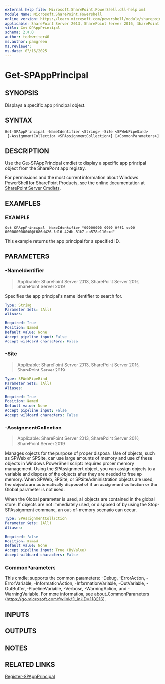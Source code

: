 ```yaml
---
external help file: Microsoft.SharePoint.PowerShell.dll-help.xml
Module Name: Microsoft.SharePoint.Powershell
online version: https://learn.microsoft.com/powershell/module/sharepoint-server/get-spappprincipal
applicable: SharePoint Server 2013, SharePoint Server 2016, SharePoint Server 2019
title: Get-SPAppPrincipal
schema: 2.0.0
author: techwriter40
ms.author: pamgreen
ms.reviewer:
ms.date: 07/16/2025
---
```


# Get-SPAppPrincipal

## SYNOPSIS

Displays a specific app principal object.


## SYNTAX

```
Get-SPAppPrincipal -NameIdentifier <String> -Site <SPWebPipeBind>
 [-AssignmentCollection <SPAssignmentCollection>] [<CommonParameters>]
```

## DESCRIPTION
Use the Get-SPAppPrincipal cmdlet to display a specific app principal object from the SharePoint app registry.

For permissions and the most current information about Windows PowerShell for SharePoint Products, see the online documentation at [SharePoint Server Cmdlets](https://learn.microsoft.com/powershell/sharepoint/sharepoint-server/sharepoint-server-cmdlets).

## EXAMPLES

### EXAMPLE
```
Get-SPAppPrincipal -NameIdentifier "00000003-0000-0ff1-ce00-000000000000@f686d426-8d16-42db-81b7-cb578e110ccd"
```

This example returns the app principal for a specified ID.

## PARAMETERS

### -NameIdentifier

> Applicable: SharePoint Server 2013, SharePoint Server 2016, SharePoint Server 2019

Specifies the app principal's name identifier to search for.

```yaml
Type: String
Parameter Sets: (All)
Aliases:

Required: True
Position: Named
Default value: None
Accept pipeline input: False
Accept wildcard characters: False
```

### -Site

> Applicable: SharePoint Server 2013, SharePoint Server 2016, SharePoint Server 2019

```yaml
Type: SPWebPipeBind
Parameter Sets: (All)
Aliases:

Required: True
Position: Named
Default value: None
Accept pipeline input: False
Accept wildcard characters: False
```

### -AssignmentCollection

> Applicable: SharePoint Server 2013, SharePoint Server 2016, SharePoint Server 2019

Manages objects for the purpose of proper disposal.
Use of objects, such as SPWeb or SPSite, can use large amounts of memory and use of these objects in Windows PowerShell scripts requires proper memory management.
Using the SPAssignment object, you can assign objects to a variable and dispose of the objects after they are needed to free up memory.
When SPWeb, SPSite, or SPSiteAdministration objects are used, the objects are automatically disposed of if an assignment collection or the Global parameter is not used.

When the Global parameter is used, all objects are contained in the global store.
If objects are not immediately used, or disposed of by using the Stop-SPAssignment command, an out-of-memory scenario can occur.

```yaml
Type: SPAssignmentCollection
Parameter Sets: (All)
Aliases:

Required: False
Position: Named
Default value: None
Accept pipeline input: True (ByValue)
Accept wildcard characters: False
```

### CommonParameters
This cmdlet supports the common parameters: -Debug, -ErrorAction, -ErrorVariable, -InformationAction, -InformationVariable, -OutVariable, -OutBuffer, -PipelineVariable, -Verbose, -WarningAction, and -WarningVariable. For more information, see about_CommonParameters (https://go.microsoft.com/fwlink/?LinkID=113216).

## INPUTS

## OUTPUTS

## NOTES

## RELATED LINKS

[Register-SPAppPrincipal](Register-SPAppPrincipal.md)
